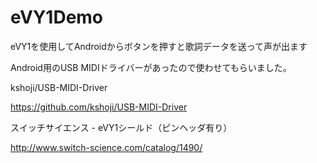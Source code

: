 eVY1Demo
========

eVY1を使用してAndroidからボタンを押すと歌詞データを送って声が出ます


Android用のUSB MIDIドライバーがあったので使わせてもらいました。

kshoji/USB-MIDI-Driver

<https://github.com/kshoji/USB-MIDI-Driver>


スイッチサイエンス - eVY1シールド（ピンヘッダ有り）

<http://www.switch-science.com/catalog/1490/>
